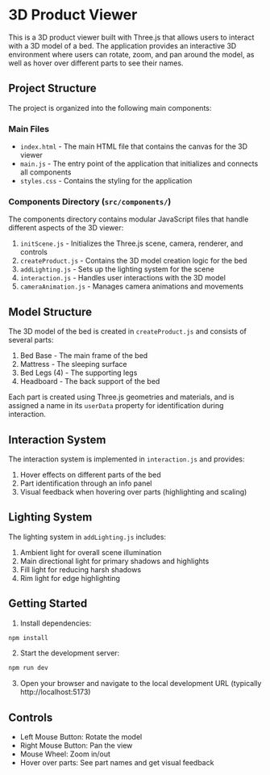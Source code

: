 # 3D Product Viewer

This is a 3D product viewer built with Three.js that allows users to interact with a 3D model of a bed. The application provides an interactive 3D environment where users can rotate, zoom, and pan around the model, as well as hover over different parts to see their names.

## Project Structure

The project is organized into the following main components:

### Main Files
- `index.html` - The main HTML file that contains the canvas for the 3D viewer
- `main.js` - The entry point of the application that initializes and connects all components
- `styles.css` - Contains the styling for the application

### Components Directory (`src/components/`)
The components directory contains modular JavaScript files that handle different aspects of the 3D viewer:

1. `initScene.js` - Initializes the Three.js scene, camera, renderer, and controls
2. `createProduct.js` - Contains the 3D model creation logic for the bed
3. `addLighting.js` - Sets up the lighting system for the scene
4. `interaction.js` - Handles user interactions with the 3D model
5. `cameraAnimation.js` - Manages camera animations and movements

## Model Structure

The 3D model of the bed is created in `createProduct.js` and consists of several parts:

1. Bed Base - The main frame of the bed
2. Mattress - The sleeping surface
3. Bed Legs (4) - The supporting legs
4. Headboard - The back support of the bed

Each part is created using Three.js geometries and materials, and is assigned a name in its `userData` property for identification during interaction.

## Interaction System

The interaction system is implemented in `interaction.js` and provides:

1. Hover effects on different parts of the bed
2. Part identification through an info panel
3. Visual feedback when hovering over parts (highlighting and scaling)

## Lighting System

The lighting system in `addLighting.js` includes:

1. Ambient light for overall scene illumination
2. Main directional light for primary shadows and highlights
3. Fill light for reducing harsh shadows
4. Rim light for edge highlighting

## Getting Started

1. Install dependencies:
```bash
npm install
```

2. Start the development server:
```bash
npm run dev
```

3. Open your browser and navigate to the local development URL (typically http://localhost:5173)

## Controls

- Left Mouse Button: Rotate the model
- Right Mouse Button: Pan the view
- Mouse Wheel: Zoom in/out
- Hover over parts: See part names and get visual feedback 